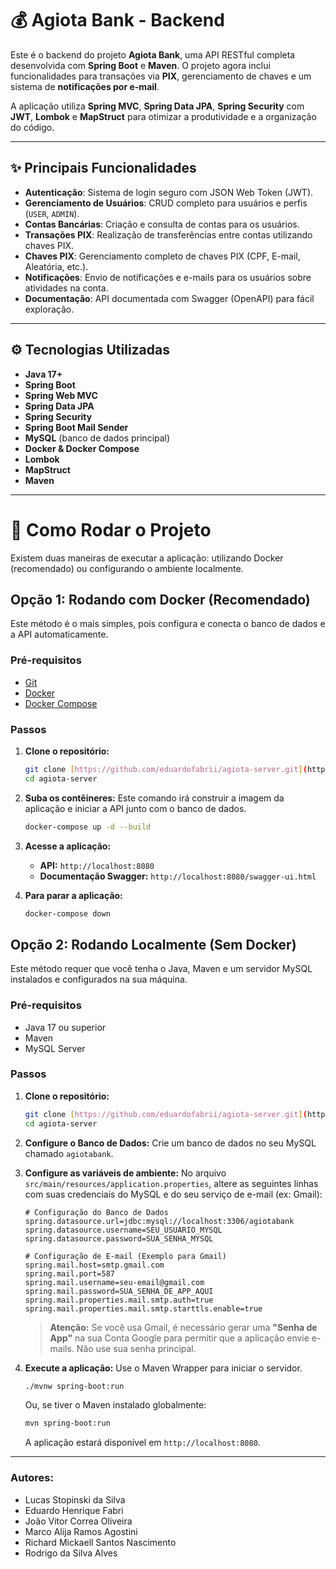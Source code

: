 # 💰 Agiota Bank - Backend

Este é o backend do projeto **Agiota Bank**, uma API RESTful completa desenvolvida com **Spring Boot** e **Maven**.
O projeto agora inclui funcionalidades para transações via **PIX**, gerenciamento de chaves e um sistema de **notificações por e-mail**.

A aplicação utiliza **Spring MVC**, **Spring Data JPA**, **Spring Security** com **JWT**, **Lombok** e **MapStruct** para otimizar a produtividade e a organização do código.

---

## ✨ Principais Funcionalidades

* **Autenticação**: Sistema de login seguro com JSON Web Token (JWT).
* **Gerenciamento de Usuários**: CRUD completo para usuários e perfis (`USER`, `ADMIN`).
* **Contas Bancárias**: Criação e consulta de contas para os usuários.
* **Transações PIX**: Realização de transferências entre contas utilizando chaves PIX.
* **Chaves PIX**: Gerenciamento completo de chaves PIX (CPF, E-mail, Aleatória, etc.).
* **Notificações**: Envio de notificações e e-mails para os usuários sobre atividades na conta.
* **Documentação**: API documentada com Swagger (OpenAPI) para fácil exploração.

---

## ⚙️ Tecnologias Utilizadas
- **Java 17+**
- **Spring Boot**
- **Spring Web MVC**
- **Spring Data JPA**
- **Spring Security**
- **Spring Boot Mail Sender**
- **MySQL** (banco de dados principal)
- **Docker & Docker Compose**
- **Lombok**
- **MapStruct**
- **Maven**

---

# 🚀 Como Rodar o Projeto

Existem duas maneiras de executar a aplicação: utilizando Docker (recomendado) ou configurando o ambiente localmente.

## Opção 1: Rodando com Docker (Recomendado)

Este método é o mais simples, pois configura e conecta o banco de dados e a API automaticamente.

### Pré-requisitos
- [Git](https://git-scm.com)
- [Docker](https://www.docker.com/get-started)
- [Docker Compose](https://docs.docker.com/compose/install/)

### Passos
1.  **Clone o repositório:**
    ```bash
    git clone [https://github.com/eduardofabrii/agiota-server.git](https://github.com/eduardofabrii/agiota-server.git)
    cd agiota-server
    ```

2.  **Suba os contêineres:**
    Este comando irá construir a imagem da aplicação e iniciar a API junto com o banco de dados.
    ```bash
    docker-compose up -d --build
    ```

3.  **Acesse a aplicação:**
    -   **API:** `http://localhost:8080`
    -   **Documentação Swagger:** `http://localhost:8080/swagger-ui.html`

4.  **Para parar a aplicação:**
    ```bash
    docker-compose down
    ```

## Opção 2: Rodando Localmente (Sem Docker)

Este método requer que você tenha o Java, Maven e um servidor MySQL instalados e configurados na sua máquina.

### Pré-requisitos
-   Java 17 ou superior
-   Maven
-   MySQL Server

### Passos
1.  **Clone o repositório:**
    ```bash
    git clone [https://github.com/eduardofabrii/agiota-server.git](https://github.com/eduardofabrii/agiota-server.git)
    cd agiota-server
    ```

2.  **Configure o Banco de Dados:**
    Crie um banco de dados no seu MySQL chamado `agiotabank`.

3.  **Configure as variáveis de ambiente:**
    No arquivo `src/main/resources/application.properties`, altere as seguintes linhas com suas credenciais do MySQL e do seu serviço de e-mail (ex: Gmail):
    ```properties
    # Configuração do Banco de Dados
    spring.datasource.url=jdbc:mysql://localhost:3306/agiotabank
    spring.datasource.username=SEU_USUARIO_MYSQL
    spring.datasource.password=SUA_SENHA_MYSQL

    # Configuração de E-mail (Exemplo para Gmail)
    spring.mail.host=smtp.gmail.com
    spring.mail.port=587
    spring.mail.username=seu-email@gmail.com
    spring.mail.password=SUA_SENHA_DE_APP_AQUI 
    spring.mail.properties.mail.smtp.auth=true
    spring.mail.properties.mail.smtp.starttls.enable=true
    ```
    > **Atenção:** Se você usa Gmail, é necessário gerar uma **"Senha de App"** na sua Conta Google para permitir que a aplicação envie e-mails. Não use sua senha principal.

4.  **Execute a aplicação:**
    Use o Maven Wrapper para iniciar o servidor.
    ```bash
    ./mvnw spring-boot:run
    ```
    Ou, se tiver o Maven instalado globalmente:
    ```bash
    mvn spring-boot:run
    ```
    A aplicação estará disponível em `http://localhost:8080`.

---

### Autores:

-   Lucas Stopinski da Silva 
-   Eduardo Henrique Fabri 
-   João Vitor Correa Oliveira
-   Marco Alija Ramos Agostini
-   Richard Mickaell Santos Nascimento
-   Rodrigo da Silva Alves
